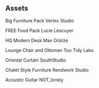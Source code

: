 ## Assets
Big Furniture Pack
Vertex Studio

FREE Food Pack
Lucie Lescuyer

HQ Modern Desk
Max Ocklze

Lounge Chair and Ottoman
Too Tidy Labs

Oriental Curtain
SouthStudio

Chalet Style Furniture
Rendwork Studio

Acoustic Guitar
NOT_lonely
